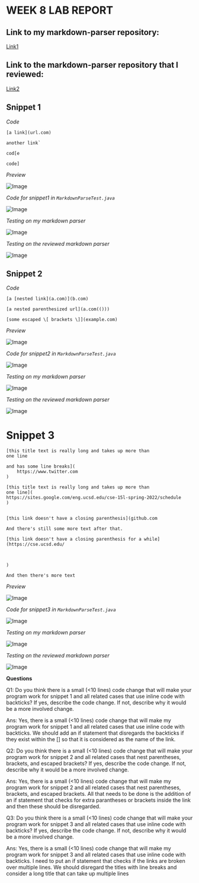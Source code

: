 # WEEK 8 LAB REPORT 

## Link to my markdown-parser repository:
[Link1](https://github.com/Maanasa64/markdown-parser)

## Link to the markdown-parser repository that I reviewed:
[Link2](https://github.com/markruangrattham/markdown-parser)

## Snippet 1

*Code*

```
[a link](url.com)

another link`

cod[e

code]
```

*Preview*

![Image](snippet1.png)

*Code for snippet1 in `MarkdownParseTest.java`*

![Image](snip1.png)

*Testing on my markdown parser*

![Image](fail_my1.png)

*Testing on the reviewed markdown parser*

![Image](fail_other1.png)

## Snippet 2

*Code*

```
[a [nested link](a.com)](b.com)

[a nested parenthesized url](a.com(()))

[some escaped \[ brackets \]](example.com)
```

*Preview*

![Image](snippet2.png)

*Code for snippet2 in `MarkdownParseTest.java`*

![Image](snip2.png)

*Testing on my markdown parser*

![Image](fail_my2.png)

*Testing on the reviewed markdown parser*

![Image](fail_other2.png)

# Snippet 3

```
[this title text is really long and takes up more than 
one line

and has some line breaks](
    https://www.twitter.com
)

[this title text is really long and takes up more than 
one line](
https://sites.google.com/eng.ucsd.edu/cse-15l-spring-2022/schedule
)


[this link doesn't have a closing parenthesis](github.com

And there's still some more text after that.

[this link doesn't have a closing parenthesis for a while](https://cse.ucsd.edu/



)

And then there's more text
```

*Preview*

![Image](snippet3.png)

*Code for snippet3 in `MarkdownParseTest.java`*

![Image](snip3.png)

*Testing on my markdown parser*

![Image](fail_my3.png)

*Testing on the reviewed markdown parser*

![Image](fail_other3.png)


**Questions**

Q1: Do you think there is a small (<10 lines) code change that will make your program work for snippet 1 and all related cases that use inline code with backticks? If yes, describe the code change. If not, describe why it would be a more involved change.

Ans: Yes, there is a small (<10 lines) code change that will make my program work for snippet 1 and all related cases that use inline code with backticks. We should add an if statement that disregards the backticks if they exist within the [] so that it is considered as the name of the link.

Q2: Do you think there is a small (<10 lines) code change that will make your program work for snippet 2 and all related cases that nest parentheses, brackets, and escaped brackets? If yes, describe the code change. If not, describe why it would be a more involved change.

Ans: Yes, there is a small (<10 lines) code change that will make my program work for snippet 2 and all related cases that nest parentheses, brackets, and escaped brackets. All that needs to be done is the addition of an if statement that checks for extra parantheses or brackets inside the link and then these should be disregarded. 

Q3: Do you think there is a small (<10 lines) code change that will make your program work for snippet 3 and all related cases that use inline code with backticks? If yes, describe the code change. If not, describe why it would be a more involved change.

Ans: Yes, there is a small (<10 lines) code change that will make my program work for snippet 3 and all related cases that use inline code with backticks. I need to  put an if statement that checks if the links are broken over multiple lines. We should disregard the titles with line breaks and consider a long title that can take up multiple lines
